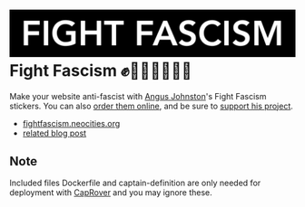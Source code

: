 ![Fight Fascism sticker by Angus Johnston](/images/ff-black-large.jpg)
Fight Fascism ✊✊🏼✊🏽✊🏾
======================

Make your website anti-fascist with [Angus Johnston](https://twitter.com/studentactivism)'s Fight Fascism stickers. You can also [order them online](https://docs.google.com/forms/d/e/1FAIpQLSdXYSzl3J4f1TcU7bPoVM258BT8GAA1D9B4Gs8mmNOQuUFSJw/viewform), and be sure to [support his project](https://www.gofundme.com/f/the-fight-fascism-project).

- [fightfascism.neocities.org](https://fightfascism.neocities.org/)
- [related blog post](https://stefanbohacek.com/project/fight-fascism)

## Note

Included files Dockerfile and captain-definition are only needed for deployment with [CapRover](https://caprover.com/) and you may ignore these.
